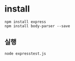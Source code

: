 # install
```
npm install express
npm install body-parser --save
```

## 실행
```
node expresstest.js
```